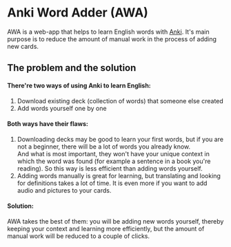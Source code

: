 # Anki Word Adder (AWA)
AWA is a web-app that helps to learn English words with [Anki](https://apps.ankiweb.net/).
It's main purpose is to reduce the amount of manual work in the process of adding new cards.
 
## The problem and the solution
#### There're two ways of using Anki to learn English:
<ol>
  <li>Download existing deck (collection of words) that someone else created</li>
  <li>Add words yourself one by one</li>
</ol>

#### Both ways have their flaws:
<ol>
  <li>
    Downloading decks may be good to learn your first words,
    but if you are not a beginner, there will be a lot of words you already know.
    <br />
    And what is most important, they won't have your unique context in which the word was found
    (for example a sentence in a book you're reading). So this way is less efficient than adding words yourself.
  </li>
  <li>
    Adding words manually is great for learning, but translating and looking for definitions takes a lot of
    time.
    It is even more if you want to add audio and pictures to your cards.
  </li>
</ol>

#### Solution:
AWA takes the best of them: you will be adding new words yourself, thereby keeping your
context and learning more efficiently, but the amount of manual work will be reduced to a couple of clicks.
